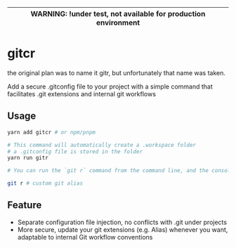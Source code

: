
| WARNING: !under test, not available for production environment |
| --- |

# gitcr

the original plan was to name it gitr, but unfortunately that name was taken.

Add a secure .gitconfig file to your project with a simple command that facilitates .git extensions and internal git workflows

## Usage

```bash
yarn add gitcr # or npm/pnpm

# This command will automatically create a .workspace folder
# a .gitconfig file is stored in the folder
yarn run gitr

# You can run the `git r` command from the command line, and the console will output an "gitr is runing..." prompt

git r # custom git alias
```

## Feature

- Separate configuration file injection, no conflicts with .git under projects
- More secure, update your git extensions (e.g. Alias) whenever you want, adaptable to internal Git workflow conventions
